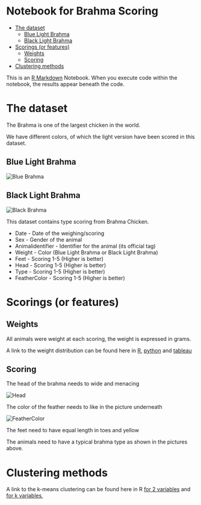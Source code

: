 Notebook for Brahma Scoring
================

  - [The dataset](#the-dataset)
      - [Blue Light Brahma](#blue-light-brahma)
      - [Black Light Brahma](#black-light-brahma)
  - [Scorings (or features)](#scorings-or-features)
      - [Weights](#weights)
      - [Scoring](#scoring)
  - [Clustering methods](#clustering-methods)

This is an [R Markdown](http://rmarkdown.rstudio.com) Notebook. When you
execute code within the notebook, the results appear beneath the code.

# The dataset

The Brahma is one of the largest chicken in the world.

We have different colors, of which the light version have been scored in
this dataset.

## Blue Light Brahma

![Blue Brahma](Pictures/Blue.jpg)

## Black Light Brahma

![Black Brahma](Pictures/Black.jpg)

This dataset contains type scoring from Brahma Chicken.

  - Date - Date of the weighing/scoring
  - Sex - Gender of the animal
  - Animalidentifier - Identifier for the animal (its official tag)
  - Weight - Color (Blue Light Brahma or Black Light Brahma)
  - Feet - Scoring 1-5 (Higher is better)
  - Head - Scoring 1-5 (Higher is better)
  - Type - Scoring 1-5 (Higher is better)
  - FeatherColor - Scoring 1-5 (Higher is better)

# Scorings (or features)

## Weights

All animals were weight at each scoring, the weight is expressed in
grams.

A link to the weight distribution can be found here in
[R](R/MyFirstVisual.md), [python](Python/MyFirstVisual.ipynb) and
[tableau](https://public.tableau.com/profile/bovianalytics#!/vizhome/BrahmaScorings/Scatterplot)

## Scoring

The head of the brahma needs to wide and menacing

![Head](Pictures/Head.jpg)

The color of the feather needs to like in the picture underneath

![FeatherColor](Pictures/FeatherColor.jpg)

The feet need to have equal length in toes and yellow

The animals need to have a typical brahma type as shown in the pictures
above.

# Clustering methods

A link to the k-means clustering can be found here in R [for 2
variables](R/KMeans2Variables.md) and [for k
variables](R/KMeansKVariables.md),
